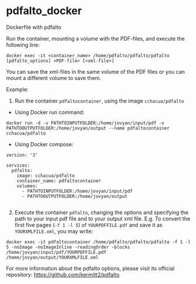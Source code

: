 # pdfalto_docker
Dockerfile with pdfalto


Run the container, mounting a volume with the PDF-files, and execute the following line:

```
docker exec -it <container_name> /home/pdfalto/pdfalto/pdfalto [pdfalto_options] <PDF-file> [<xml-file>]
```

You can save the xml-files in the same volume of the PDF files or you can mount a different volume to save them.


Example:

1. Run the container `pdfaltocontainer`, using the image `cchacua/pdfalto`
- Using Docker run command:

```
docker run -d -v PATHTOINPUTFOLDER:/home/jovyan/input/pdf -v PATHTOOUTPUTFOLDER:/home/jovyan/output --name pdfaltocontainer cchacua/pdfalto
```
- Using Docker compose:
```
version: '3'

services:
  pdfalto:
    image: cchacua/pdfalto
    container_name: pdfaltocontainer
    volumes:
      - PATHTOINPUTFOLDER:/home/jovyan/input/pdf
      - PATHTOOUTPUTFOLDER:/home/jovyan/output
      
```

2. Execute the container `pdfalto`, changing the options and specifying the path to your input pdf file and to your output xml file. E.g. To convert the first five pages (`-f 1 -l 5`) of `YOURPDFFILE.pdf` and save it as `YOURXMLFILE.xml`, you may write:
```
docker exec -it pdfaltocontainer /home/pdfalto/pdfalto/pdfalto -f 1 -l 5 -noImage -noImageInline -readingOrder -blocks /home/jovyan/input/pdf/YOURPDFFILE.pdf /home/jovyan/output/YOURXMLFILE.xml
```
For more information about the pdfalto options, please visit its official repository: https://github.com/kermitt2/pdfalto



